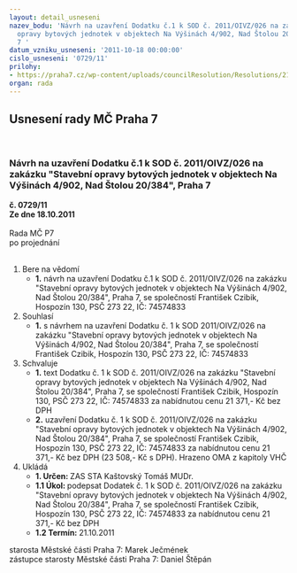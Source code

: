 ```yaml
---
layout: detail_usneseni
nazev_bodu: 'Návrh na uzavření Dodatku č.1 k SOD č. 2011/OIVZ/026 na zakázku "Stavební
  opravy bytových jednotek v objektech Na Výšinách 4/902, Nad Štolou 20/384", Praha
  7 '
datum_vzniku_usneseni: '2011-10-18 00:00:00'
cislo_usneseni: '0729/11'
prilohy:
- https://praha7.cz/wp-content/uploads/councilResolution/Resolutions/21296/48-11-sod_-_op_dodatek_%c4%8d.1.doc
organ: rada
---
```

<div id="ucUsn_pList" class="usn">
	<span><h2>Usnesení rady MČ Praha 7 </h2>
<br></span><div class="standBody">
<span><h3>Návrh na uzavření Dodatku č.1 k SOD č. 2011/OIVZ/026 na zakázku "Stavební opravy bytových jednotek v objektech Na Výšinách 4/902, Nad Štolou 20/384", Praha 7 </h3></span><div class="center">
		<strong>č. 0729/11</strong><br>
	</div>
<div class="center">
		<strong>Ze dne 18.10.2011</strong><br><br>
	</div>Rada MČ P7<br> po projednání<br><br><ol>
<li>Bere na vědomí<ul><li>
<strong>1.</strong> návrh na uzavření Dodatku č.1 k SOD č. 2011/OIVZ/026 na zakázku "Stavební opravy bytových jednotek v objektech Na Výšinách 4/902, Nad Štolou 20/384", Praha 7, se společností František Czibik, Hospozín 130, PSČ 273 22, IČ:  74574833</li></ul>
</li>
<li>Souhlasí<ul><li>
<strong>1.</strong> s návrhem na uzavření Dodatku č. 1 k SOD 2011/OIVZ/026 na zakázku "Stavební opravy bytových jednotek v objektech Na Výšinách 4/902, Nad Štolou 20/384", Praha 7, se společností František Czibik, Hospozín 130, PSČ 273 22, IČ:  74574833</li></ul>
</li>
<li>Schvaluje<ul>
<li>
<strong>1.</strong> text Dodatku č. 1 k SOD č. 2011/OIVZ/026 na zakázku "Stavební opravy bytových jednotek v objektech Na Výšinách 4/902, Nad Štolou 20/384", Praha 7, se společností František Czibik, Hospozín 130, PSČ 273 22, IČ: 74574833 za nabídnutou cenu  21 371,- Kč bez DPH</li>
<li>
<strong>2.</strong> uzavření Dodatku č. 1 k SOD č. 2011/OIVZ/026 na zakázku "Stavební opravy bytových jednotek v objektech Na Výšinách 4/902, Nad Štolou 20/384", Praha 7, se společností František Czibik, Hospozín 130, PSČ 273 22, IČ: 74574833 za nabídnutou cenu  21 371,- Kč bez DPH  (23 508,- Kč s DPH). Hrazeno OMA z kapitoly VHČ</li>
</ul>
</li>
<li>Ukládá<ul>
<li>
<strong>1. Určen: </strong>ZAS STA Kaštovský Tomáš MUDr.</li>
<li>
<strong>1.1 Úkol: </strong>podepsat Dodatek č. 1 k SOD č. 2011/OIVZ/026 na zakázku "Stavební opravy bytových jednotek v objektech Na Výšinách 4/902, Nad Štolou 20/384", Praha 7, se společností František Czibik, Hospozín 130, PSČ 273 22, IČ: 74574833 za nabídnutou cenu  21 371,- Kč bez DPH</li>
<li>
<strong>1.2 Termín: </strong>21.10.2011</li>
</ul>
</li>
</ol>starosta Městské části Praha 7: Marek Ječmének<br>zástupce starosty Městské části Praha 7: Daniel Štěpán 
</div>
</div>